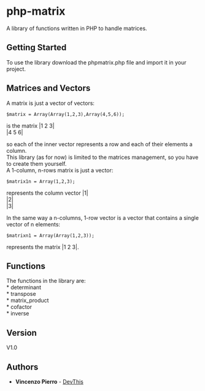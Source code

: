 # php-matrix
A library of functions written in PHP to handle matrices.

## Getting Started
To use the library download the phpmatrix.php file and import it in your project.

## Matrices and Vectors
A matrix is just a vector of vectors:
```
$matrix = Array(Array(1,2,3),Array(4,5,6));
```		  
is the matrix |1 2 3| <br />
              |4 5 6|

so each of the inner vector represents a row and each of their elements a column.<br />
This library (as for now) is limited to the matrices management, so you have to create them yourself.<br />
A 1-column, n-rows matrix is just a vector:
```
$matrix1n = Array(1,2,3);
```	
represents the column vector |1|<br />
                             |2|<br />
							 |3|

In the same way a n-columns, 1-row vector is a vector that contains a single vector of n elements:
```
$matrixn1 = Array(Array(1,2,3));
```	
represents the matrix |1 2 3|.

## Functions
The functions in the library are:<br />
	* determinant<br />
	* transpose<br />
	* matrix_product<br />
	* cofactor<br />
	* inverse<br />
	
## Version
V1.0 

## Authors
* **Vincenzo Pierro** - [DevThis](http://www.devthis.it/)